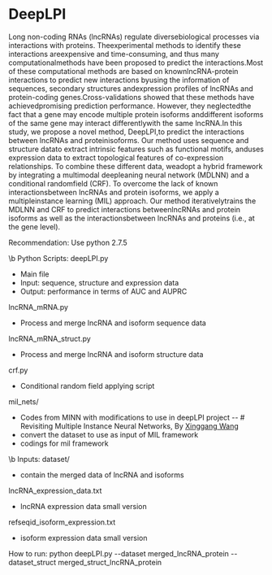 # DeepLPI

Long   non-coding   RNAs   (lncRNAs)   regulate   diversebiological   processes   via   interactions   with   proteins.   Theexperimental   methods   to   identify   these   interactions   areexpensive and time-consuming, and thus many computationalmethods  have  been  proposed  to  predict  the  interactions.Most  of  these  computational  methods  are  based  on  knownlncRNA-protein  interactions  to  predict  new  interactions  byusing the information of sequences, secondary structures andexpression  profiles  of  lncRNAs  and  protein-coding  genes.Cross-validations  showed  that  these  methods  have  achievedpromising  prediction  performance.  However,  they  neglectedthe fact that a gene may encode multiple protein isoforms anddifferent isoforms of the same gene may interact differentlywith the same lncRNA.In  this  study,  we  propose  a  novel  method,  DeepLPI,to  predict  the  interactions  between  lncRNAs  and  proteinisoforms.   Our   method   uses   sequence   and   structure   datato  extract  intrinsic  features  such  as  functional  motifs,  anduses  expression  data  to  extract  topological  features  of  co-expression relationships. To combine these different data, weadopt a hybrid framework by integrating a multimodal deepleaning neural network (MDLNN) and a conditional randomfield  (CRF).  To  overcome  the  lack  of  known  interactionsbetween lncRNAs and protein isoforms, we apply a multipleinstance  learning  (MIL)  approach.  Our  method  iterativelytrains the MDLNN and CRF to predict interactions betweenlncRNAs  and  protein  isoforms  as  well  as  the  interactionsbetween lncRNAs and proteins (i.e., at the gene level).


Recommendation: 
Use python 2.7.5

\b Python Scripts:
deepLPI.py
- Main file 
- Input: sequence, structure and expression data
- Output: performance in terms of AUC and AUPRC

lncRNA_mRNA.py
- Process and merge lncRNA and isoform sequence data

lncRNA_mRNA_struct.py
- Process and merge lncRNA and isoform structure data

crf.py
- Conditional random field applying script

mil_nets/
- Codes from MINN with modifications to use in deepLPI project --  # Revisiting Multiple Instance Neural Networks, By [Xinggang Wang](http://mclab.eic.hust.edu.cn/~xwang/index.htm)
- convert the dataset to use as input of MIL framework
- codings for mil framework


\b Inputs:
dataset/
- contain the merged data of lncRNA and isoforms

lncRNA_expression_data.txt
- lncRNA expression data small version

refseqid_isoform_expression.txt
- isoform expression data small version


How to run:
python deepLPI.py --dataset merged_lncRNA_protein --dataset_struct merged_struct_lncRNA_protein





